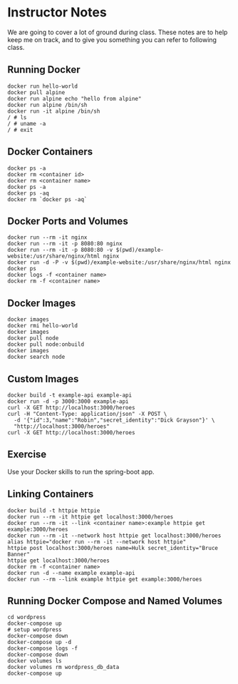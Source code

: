 # Instructor Notes

We are going to cover a lot of ground during class. These notes are to help keep
me on track, and to give you something you can refer to following class.

## Running Docker

```
docker run hello-world
docker pull alpine
docker run alpine echo "hello from alpine"
docker run alpine /bin/sh
docker run -it alpine /bin/sh
/ # ls
/ # uname -a
/ # exit
```

## Docker Containers

```
docker ps -a
docker rm <container id>
docker rm <container name>
docker ps -a
docker ps -aq
docker rm `docker ps -aq`
```

## Docker Ports and Volumes

```
docker run --rm -it nginx
docker run --rm -it -p 8080:80 nginx
docker run --rm -it -p 8080:80 -v $(pwd)/example-website:/usr/share/nginx/html nginx
docker run -d -P -v $(pwd)/example-website:/usr/share/nginx/html nginx
docker ps
docker logs -f <container name>
docker rm -f <container name>
```

## Docker Images

```
docker images
docker rmi hello-world
docker images
docker pull node
docker pull node:onbuild
docker images
docker search node
```

## Custom Images

```
docker build -t example-api example-api
docker run -d -p 3000:3000 example-api
curl -X GET http://localhost:3000/heroes
curl -H "Content-Type: application/json" -X POST \
  -d '{"id":3,"name":"Robin","secret_identity":"Dick Grayson"}' \
  "http://localhost:3000/heroes"
curl -X GET http://localhost:3000/heroes
```

## Exercise

Use your Docker skills to run the spring-boot app.

## Linking Containers

```
docker build -t httpie httpie
docker run --rm -it httpie get localhost:3000/heroes
docker run --rm -it --link <container name>:example httpie get example:3000/heroes
docker run --rm -it --network host httpie get localhost:3000/heroes
alias httpie="docker run --rm -it --network host httpie"
httpie post localhost:3000/heroes name=Hulk secret_identity="Bruce Banner"
httpie get localhost:3000/heroes
docker rm -f <container name>
docker run -d --name example example-api
docker run --rm --link example httpie get example:3000/heroes
```

## Running Docker Compose and Named Volumes

```
cd wordpress
docker-compose up
# setup wordpress
docker-compose down
docker-compose up -d
docker-compose logs -f
docker-compose down
docker volumes ls
docker volumes rm wordpress_db_data
docker-compose up
```

